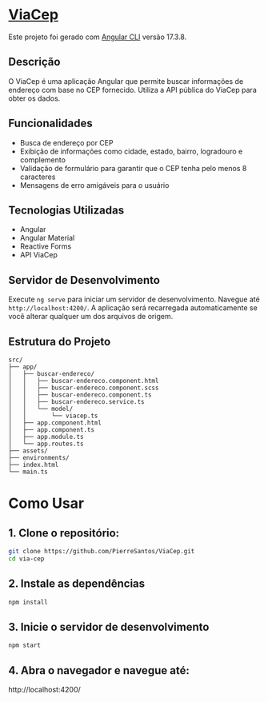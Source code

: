 # [ViaCep](https://viacep.com.br/)

Este projeto foi gerado com [Angular CLI](https://github.com/angular/angular-cli) versão 17.3.8.

## Descrição

O ViaCep é uma aplicação Angular que permite buscar informações de endereço com base no CEP fornecido. Utiliza a API pública do ViaCep para obter os dados.

## Funcionalidades

- Busca de endereço por CEP
- Exibição de informações como cidade, estado, bairro, logradouro e complemento
- Validação de formulário para garantir que o CEP tenha pelo menos 8 caracteres
- Mensagens de erro amigáveis para o usuário

## Tecnologias Utilizadas

- Angular
- Angular Material
- Reactive Forms
- API ViaCep

## Servidor de Desenvolvimento

Execute `ng serve` para iniciar um servidor de desenvolvimento. Navegue até `http://localhost:4200/`. A aplicação será recarregada automaticamente se você alterar qualquer um dos arquivos de origem.

## Estrutura do Projeto

```plaintext
src/
├── app/
│   ├── buscar-endereco/
│   │   ├── buscar-endereco.component.html
│   │   ├── buscar-endereco.component.scss
│   │   ├── buscar-endereco.component.ts
│   │   ├── buscar-endereco.service.ts
│   │   └── model/
│   │       └── viacep.ts
│   ├── app.component.html
│   ├── app.component.ts
│   ├── app.module.ts
│   └── app.routes.ts
├── assets/
├── environments/
├── index.html
└── main.ts
```

# Como Usar

## 1. Clone o repositório:
```bash
git clone https://github.com/PierreSantos/ViaCep.git
cd via-cep
```
## 2. Instale as dependências
```bash
npm install
```
## 3. Inicie o servidor de desenvolvimento
```bash
npm start
```
## 4. Abra o navegador e navegue até:
 http://localhost:4200/
